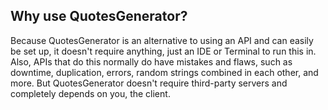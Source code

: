 ## Why use QuotesGenerator?
Because QuotesGenerator is an alternative to using an API and can easily be set up, it doesn't require anything, just an IDE or Terminal to run this in. Also, APIs that do this normally do have mistakes and flaws, such as downtime, duplication, errors, random strings combined in each other, and more. But QuotesGenerator doesn't require third-party servers and completely depends on you, the client.
